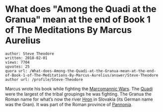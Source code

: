 # What does "Among the Quadi at the Granua" mean at the end of Book 1 of The Meditations By Marcus Aurelius

	author: Steve Theodore
	written: 2018-02-01
	views: 7704
	upvotes: 25
	quora url: /What-does-Among-the-Quadi-at-the-Granua-mean-at-the-end-of-Book-1-of-The-Meditations-By-Marcus-Aurelius/answer/Steve-Theodore
	author url: /profile/Steve-Theodore


Marcus wrote his book while fighting the [Marcomannic Wars](https://en.wikipedia.org/wiki/Marcomannic_Wars). The [Quadi ](https://en.wikipedia.org/wiki/Quadi)were the largest of the tribal groupings he was fighting. The Granua the Roman name for what’s now the river [Hron](https://en.wikipedia.org/wiki/Hron) in Slovakia (its German name was the Gran). It was part of the Roman province of [Pannonia](https://en.wikipedia.org/wiki/Pannonia).

